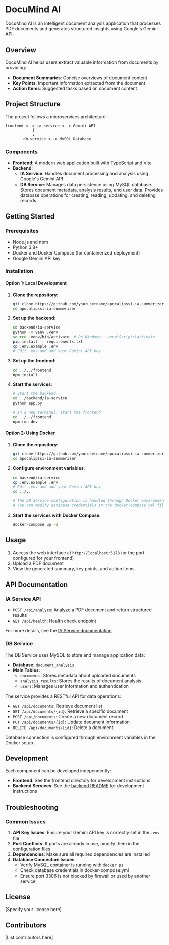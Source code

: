# DocuMind AI

DocuMind AI is an intelligent document analysis application that processes PDF documents and generates structured insights using Google's Gemini API.

## Overview

DocuMind AI helps users extract valuable information from documents by providing:

- **Document Summaries**: Concise overviews of document content
- **Key Points**: Important information extracted from the document
- **Action Items**: Suggested tasks based on document content

## Project Structure

The project follows a microservices architecture:

```
frontend <--> ia-service <--> Gemini API
            |
            v
        db-service <--> MySQL Database
```

### Components

- **Frontend**: A modern web application built with TypeScript and Vite
- **Backend**:
  - **IA Service**: Handles document processing and analysis using Google's Gemini API
  - **DB Service**: Manages data persistence using MySQL database. Stores document metadata, analysis results, and user data. Provides database operations for creating, reading, updating, and deleting records.

## Getting Started

### Prerequisites

- Node.js and npm
- Python 3.8+
- Docker and Docker Compose (for containerized deployment)
- Google Gemini API key

### Installation

#### Option 1: Local Development

1. **Clone the repository**:
   ```bash
   git clone https://github.com/yourusername/apocalipssi-ia-summerizer.git
   cd apocalipssi-ia-summerizer
   ```

2. **Set up the backend**:
   ```bash
   cd backend/ia-service
   python -m venv .venv
   source .venv/bin/activate  # On Windows: .venv\Scripts\activate
   pip install -r requirements.txt
   cp .env.example .env
   # Edit .env and add your Gemini API key
   ```

3. **Set up the frontend**:
   ```bash
   cd ../../frontend
   npm install
   ```

4. **Start the services**:
   ```bash
   # Start the backend
   cd ../backend/ia-service
   python app.py

   # In a new terminal, start the frontend
   cd ../../frontend
   npm run dev
   ```

#### Option 2: Using Docker

1. **Clone the repository**:
   ```bash
   git clone https://github.com/yourusername/apocalipssi-ia-summerizer.git
   cd apocalipssi-ia-summerizer
   ```

2. **Configure environment variables**:
   ```bash
   cd backend/ia-service
   cp .env.example .env
   # Edit .env and add your Gemini API key
   cd ../..

   # The DB Service configuration is handled through Docker environment variables
   # You can modify database credentials in the docker-compose.yml file if needed
   ```

3. **Start the services with Docker Compose**:
   ```bash
   docker-compose up -d
   ```

## Usage

1. Access the web interface at `http://localhost:5173` (or the port configured for your frontend)
2. Upload a PDF document
3. View the generated summary, key points, and action items

## API Documentation

### IA Service API

- `POST /api/analyze`: Analyze a PDF document and return structured results
- `GET /api/health`: Health check endpoint

For more details, see the [IA Service documentation](./backend/ia-service/README.md).

### DB Service

The DB Service uses MySQL to store and manage application data:

- **Database**: `document_analysis`
- **Main Tables**:
  - `documents`: Stores metadata about uploaded documents
  - `analysis_results`: Stores the results of document analysis
  - `users`: Manages user information and authentication

The service provides a RESTful API for data operations:
- `GET /api/documents`: Retrieve document list
- `GET /api/documents/{id}`: Retrieve a specific document
- `POST /api/documents`: Create a new document record
- `PUT /api/documents/{id}`: Update document information
- `DELETE /api/documents/{id}`: Delete a document

Database connection is configured through environment variables in the Docker setup.

## Development

Each component can be developed independently:

- **Frontend**: See the frontend directory for development instructions
- **Backend Services**: See the [backend README](./backend/README.md) for development instructions

## Troubleshooting

### Common Issues

1. **API Key Issues**: Ensure your Gemini API key is correctly set in the `.env` file
2. **Port Conflicts**: If ports are already in use, modify them in the configuration files
3. **Dependencies**: Make sure all required dependencies are installed
4. **Database Connection Issues**: 
   - Verify MySQL container is running with `docker ps`
   - Check database credentials in docker-compose.yml
   - Ensure port 3306 is not blocked by firewall or used by another service

## License

[Specify your license here]

## Contributors

[List contributors here]
